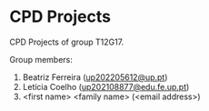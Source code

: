 # CPD Projects

CPD Projects of group T12G17.

Group members:

1. Beatriz Ferreira (up202205612@up.pt)
2. Letícia Coelho (up202108877@edu.fe.up.pt)
3. &lt;first name&gt; &lt;family name&gt; (&lt;email address&gt;)
